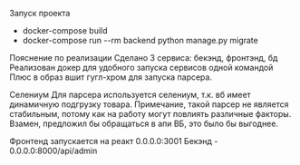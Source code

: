 Запуск проекта

- docker-compose build
- docker-compose run --rm backend python manage.py migrate

Пояснение по реализации
Сделано 3 сервиса: бекэнд, фронтэнд, бд
Реализован докер для удобного запуска сервисов одной командой
Плюс в образ вшит гугл-хром для запуска парсера.

Селениум
Для парсера используется селениум, т.к. вб имеет динамичную подгрузку товара.
Примечание, такой парсер не является стабильным, потому как на работу могут повлиять различные факторы.
Взамен, предложил бы обращаться в апи ВБ, это было бы выгоднее.

Фронтенд запускается на реакт 0.0.0.0:3001
Бекэнд - 0.0.0.0:8000/api/admin

